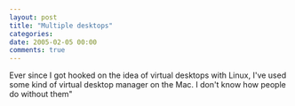 ```yaml
---
layout: post
title: "Multiple desktops"
categories:
date: 2005-02-05 00:00
comments: true
---
```


<p>Ever since I got hooked on the idea of virtual desktops with Linux, I've used some kind of virtual desktop manager on the Mac. I don't know how people do without them"


